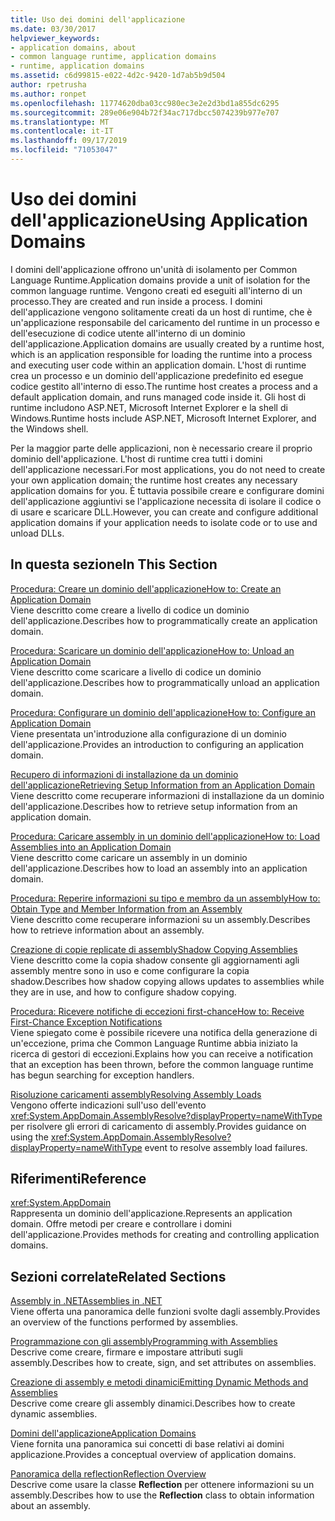 ```yaml
---
title: Uso dei domini dell'applicazione
ms.date: 03/30/2017
helpviewer_keywords:
- application domains, about
- common language runtime, application domains
- runtime, application domains
ms.assetid: c6d99815-e022-4d2c-9420-1d7ab5b9d504
author: rpetrusha
ms.author: ronpet
ms.openlocfilehash: 11774620dba03cc980ec3e2e2d3bd1a855dc6295
ms.sourcegitcommit: 289e06e904b72f34ac717dbcc5074239b977e707
ms.translationtype: MT
ms.contentlocale: it-IT
ms.lasthandoff: 09/17/2019
ms.locfileid: "71053047"
---
```

# <a name="using-application-domains"></a><span data-ttu-id="adb26-102">Uso dei domini dell'applicazione</span><span class="sxs-lookup"><span data-stu-id="adb26-102">Using Application Domains</span></span>

<span data-ttu-id="adb26-103">I domini dell'applicazione offrono un'unità di isolamento per Common Language Runtime.</span><span class="sxs-lookup"><span data-stu-id="adb26-103">Application domains provide a unit of isolation for the common language runtime.</span></span> <span data-ttu-id="adb26-104">Vengono creati ed eseguiti all'interno di un processo.</span><span class="sxs-lookup"><span data-stu-id="adb26-104">They are created and run inside a process.</span></span> <span data-ttu-id="adb26-105">I domini dell'applicazione vengono solitamente creati da un host di runtime, che è un'applicazione responsabile del caricamento del runtime in un processo e dell'esecuzione di codice utente all'interno di un dominio dell'applicazione.</span><span class="sxs-lookup"><span data-stu-id="adb26-105">Application domains are usually created by a runtime host, which is an application responsible for loading the runtime into a process and executing user code within an application domain.</span></span> <span data-ttu-id="adb26-106">L'host di runtime crea un processo e un dominio dell'applicazione predefinito ed esegue codice gestito all'interno di esso.</span><span class="sxs-lookup"><span data-stu-id="adb26-106">The runtime host creates a process and a default application domain, and runs managed code inside it.</span></span> <span data-ttu-id="adb26-107">Gli host di runtime includono ASP.NET, Microsoft Internet Explorer e la shell di Windows.</span><span class="sxs-lookup"><span data-stu-id="adb26-107">Runtime hosts include ASP.NET, Microsoft Internet Explorer, and the Windows shell.</span></span>  
  
<span data-ttu-id="adb26-108">Per la maggior parte delle applicazioni, non è necessario creare il proprio dominio dell'applicazione. L'host di runtime crea tutti i domini dell'applicazione necessari.</span><span class="sxs-lookup"><span data-stu-id="adb26-108">For most applications, you do not need to create your own application domain; the runtime host creates any necessary application domains for you.</span></span> <span data-ttu-id="adb26-109">È tuttavia possibile creare e configurare domini dell'applicazione aggiuntivi se l'applicazione necessita di isolare il codice o di usare e scaricare DLL.</span><span class="sxs-lookup"><span data-stu-id="adb26-109">However, you can create and configure additional application domains if your application needs to isolate code or to use and unload DLLs.</span></span>  
  
## <a name="in-this-section"></a><span data-ttu-id="adb26-110">In questa sezione</span><span class="sxs-lookup"><span data-stu-id="adb26-110">In This Section</span></span>  

[<span data-ttu-id="adb26-111">Procedura: Creare un dominio dell'applicazione</span><span class="sxs-lookup"><span data-stu-id="adb26-111">How to: Create an Application Domain</span></span>](how-to-create-an-application-domain.md)  
<span data-ttu-id="adb26-112">Viene descritto come creare a livello di codice un dominio dell'applicazione.</span><span class="sxs-lookup"><span data-stu-id="adb26-112">Describes how to programmatically create an application domain.</span></span>  
  
[<span data-ttu-id="adb26-113">Procedura: Scaricare un dominio dell'applicazione</span><span class="sxs-lookup"><span data-stu-id="adb26-113">How to: Unload an Application Domain</span></span>](how-to-unload-an-application-domain.md)  
<span data-ttu-id="adb26-114">Viene descritto come scaricare a livello di codice un dominio dell'applicazione.</span><span class="sxs-lookup"><span data-stu-id="adb26-114">Describes how to programmatically unload an application domain.</span></span>  
  
[<span data-ttu-id="adb26-115">Procedura: Configurare un dominio dell'applicazione</span><span class="sxs-lookup"><span data-stu-id="adb26-115">How to: Configure an Application Domain</span></span>](how-to-configure-an-application-domain.md)  
<span data-ttu-id="adb26-116">Viene presentata un'introduzione alla configurazione di un dominio dell'applicazione.</span><span class="sxs-lookup"><span data-stu-id="adb26-116">Provides an introduction to configuring an application domain.</span></span>  
  
[<span data-ttu-id="adb26-117">Recupero di informazioni di installazione da un dominio dell'applicazione</span><span class="sxs-lookup"><span data-stu-id="adb26-117">Retrieving Setup Information from an Application Domain</span></span>](retrieve-setup-information.md)  
<span data-ttu-id="adb26-118">Viene descritto come recuperare informazioni di installazione da un dominio dell'applicazione.</span><span class="sxs-lookup"><span data-stu-id="adb26-118">Describes how to retrieve setup information from an application domain.</span></span>  
  
[<span data-ttu-id="adb26-119">Procedura: Caricare assembly in un dominio dell'applicazione</span><span class="sxs-lookup"><span data-stu-id="adb26-119">How to: Load Assemblies into an Application Domain</span></span>](how-to-load-assemblies-into-an-application-domain.md)  
<span data-ttu-id="adb26-120">Viene descritto come caricare un assembly in un dominio dell'applicazione.</span><span class="sxs-lookup"><span data-stu-id="adb26-120">Describes how to load an assembly into an application domain.</span></span>  
  
[<span data-ttu-id="adb26-121">Procedura: Reperire informazioni su tipo e membro da un assembly</span><span class="sxs-lookup"><span data-stu-id="adb26-121">How to: Obtain Type and Member Information from an Assembly</span></span>](../reflection-and-codedom/get-type-member-information.md)  
<span data-ttu-id="adb26-122">Viene descritto come recuperare informazioni su un assembly.</span><span class="sxs-lookup"><span data-stu-id="adb26-122">Describes how to retrieve information about an assembly.</span></span>  
  
[<span data-ttu-id="adb26-123">Creazione di copie replicate di assembly</span><span class="sxs-lookup"><span data-stu-id="adb26-123">Shadow Copying Assemblies</span></span>](shadow-copy-assemblies.md)  
<span data-ttu-id="adb26-124">Viene descritto come la copia shadow consente gli aggiornamenti agli assembly mentre sono in uso e come configurare la copia shadow.</span><span class="sxs-lookup"><span data-stu-id="adb26-124">Describes how shadow copying allows updates to assemblies while they are in use, and how to configure shadow copying.</span></span>  
  
[<span data-ttu-id="adb26-125">Procedura: Ricevere notifiche di eccezioni first-chance</span><span class="sxs-lookup"><span data-stu-id="adb26-125">How to: Receive First-Chance Exception Notifications</span></span>](how-to-receive-first-chance-exception-notifications.md)  
<span data-ttu-id="adb26-126">Viene spiegato come è possibile ricevere una notifica della generazione di un'eccezione, prima che Common Language Runtime abbia iniziato la ricerca di gestori di eccezioni.</span><span class="sxs-lookup"><span data-stu-id="adb26-126">Explains how you can receive a notification that an exception has been thrown, before the common language runtime has begun searching for exception handlers.</span></span>  
  
[<span data-ttu-id="adb26-127">Risoluzione caricamenti assembly</span><span class="sxs-lookup"><span data-stu-id="adb26-127">Resolving Assembly Loads</span></span>](../../standard/assembly/resolve-loads.md)  
<span data-ttu-id="adb26-128">Vengono offerte indicazioni sull'uso dell'evento <xref:System.AppDomain.AssemblyResolve?displayProperty=nameWithType> per risolvere gli errori di caricamento di assembly.</span><span class="sxs-lookup"><span data-stu-id="adb26-128">Provides guidance on using the <xref:System.AppDomain.AssemblyResolve?displayProperty=nameWithType> event to resolve assembly load failures.</span></span>  
  
## <a name="reference"></a><span data-ttu-id="adb26-129">Riferimenti</span><span class="sxs-lookup"><span data-stu-id="adb26-129">Reference</span></span>  

<xref:System.AppDomain>  
<span data-ttu-id="adb26-130">Rappresenta un dominio dell'applicazione.</span><span class="sxs-lookup"><span data-stu-id="adb26-130">Represents an application domain.</span></span> <span data-ttu-id="adb26-131">Offre metodi per creare e controllare i domini dell'applicazione.</span><span class="sxs-lookup"><span data-stu-id="adb26-131">Provides methods for creating and controlling application domains.</span></span>  
  
## <a name="related-sections"></a><span data-ttu-id="adb26-132">Sezioni correlate</span><span class="sxs-lookup"><span data-stu-id="adb26-132">Related Sections</span></span>  
[<span data-ttu-id="adb26-133">Assembly in .NET</span><span class="sxs-lookup"><span data-stu-id="adb26-133">Assemblies in .NET</span></span>](../../standard/assembly/index.md)  
<span data-ttu-id="adb26-134">Viene offerta una panoramica delle funzioni svolte dagli assembly.</span><span class="sxs-lookup"><span data-stu-id="adb26-134">Provides an overview of the functions performed by assemblies.</span></span>  
  
[<span data-ttu-id="adb26-135">Programmazione con gli assembly</span><span class="sxs-lookup"><span data-stu-id="adb26-135">Programming with Assemblies</span></span>](../../standard/assembly/program.md)  
<span data-ttu-id="adb26-136">Descrive come creare, firmare e impostare attributi sugli assembly.</span><span class="sxs-lookup"><span data-stu-id="adb26-136">Describes how to create, sign, and set attributes on assemblies.</span></span>  
  
[<span data-ttu-id="adb26-137">Creazione di assembly e metodi dinamici</span><span class="sxs-lookup"><span data-stu-id="adb26-137">Emitting Dynamic Methods and Assemblies</span></span>](../reflection-and-codedom/emitting-dynamic-methods-and-assemblies.md)  
<span data-ttu-id="adb26-138">Descrive come creare gli assembly dinamici.</span><span class="sxs-lookup"><span data-stu-id="adb26-138">Describes how to create dynamic assemblies.</span></span>  
  
[<span data-ttu-id="adb26-139">Domini dell'applicazione</span><span class="sxs-lookup"><span data-stu-id="adb26-139">Application Domains</span></span>](application-domains.md)  
<span data-ttu-id="adb26-140">Viene fornita una panoramica sui concetti di base relativi ai domini applicazione.</span><span class="sxs-lookup"><span data-stu-id="adb26-140">Provides a conceptual overview of application domains.</span></span>  
  
[<span data-ttu-id="adb26-141">Panoramica della reflection</span><span class="sxs-lookup"><span data-stu-id="adb26-141">Reflection Overview</span></span>](../reflection-and-codedom/reflection.md)  
<span data-ttu-id="adb26-142">Descrive come usare la classe **Reflection** per ottenere informazioni su un assembly.</span><span class="sxs-lookup"><span data-stu-id="adb26-142">Describes how to use the **Reflection** class to obtain information about an assembly.</span></span>
